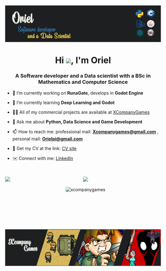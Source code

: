 <p align="center">
  <img src="logo.png" />
</p>

<h1 align="center">Hi <img src="https://raw.githubusercontent.com/MartinHeinz/MartinHeinz/master/wave.gif" width="30px">, I'm Oriel</h1>

<h3 align="center">A Software developer and a Data scientist with a BSc in Mathematics and Computer Science</h3>



- 🔭 I’m currently working on **RunaGate**, develops in **Godot Engine**

- 🌱 I’m currently learning **Deep Learning and Godot**

- 👨‍💻 All of my commercial projects are available at [XCompanyGames](https://xcompanygames.com/)

- 💬 Ask me about **Python, Data Science and Game Development**

- 📫 How to reach me:  professional mail: **Xcompanygames@gmail.com** , personal mail: **Orielpi@gmail.com**

- 📄 Get my CV at the link: [CV site](https://xcompanygames.com/CV_Oriel/)

- ✉️ Connect with me: [LinkedIn](https://www.LinkedIn.com/in/oriel-pinhas/)

<br>
<div>
  <p align="center">
  <img height="170" align="left" src="https://github-readme-stats.vercel.app/api?username=Xcompanygames&count_private=true&include_all_commits=true" />
  <img src="https://github-readme-stats.vercel.app/api/top-langs/?username=Xcompanygames&layout=compact" />
    </p>
</div>
<p align="center"> <img src="https://komarev.com/ghpvc/?username=xcompanygames&label=Profile%20views&color=0e75b6&style=flat" alt="xcompanygames" /> </p>

<p align="center">
  <img src="xcompanylogo.png" />
</p>
